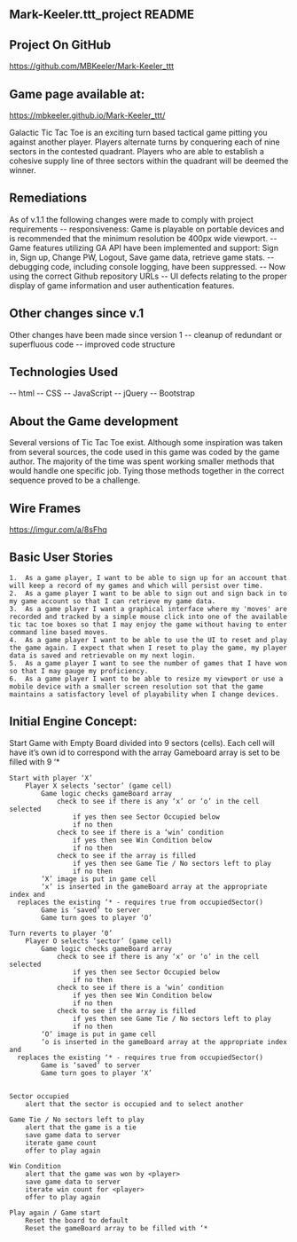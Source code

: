 ## Mark-Keeler.ttt_project README

## Project On GitHub
https://github.com/MBKeeler/Mark-Keeler_ttt

## Game page available at:
https://mbkeeler.github.io/Mark-Keeler_ttt/

Galactic Tic Tac Toe is an exciting turn based tactical game pitting you against
another player.  Players alternate turns by conquering each of nine sectors in
the contested quadrant.  Players who are able to establish a cohesive supply
line of three sectors within the quadrant will be deemed the winner.

## Remediations
 As of v.1.1 the following changes were made to comply with project requirements
-- responsiveness:  Game is playable on portable devices and is recommended that the minimum resolution be 400px wide viewport.
-- Game features utilizing GA API have been implemented and support: Sign in, Sign up, Change PW, Logout, Save game data, retrieve game stats.
-- debugging code, including console logging, have been suppressed.
-- Now using the correct Github repository URLs
-- UI defects relating to the proper display of game information and user authentication features.

## Other changes since v.1
Other changes have been made since version 1
-- cleanup of redundant or superfluous code
-- improved code structure

## Technologies Used

-- html
-- CSS
-- JavaScript
-- jQuery
-- Bootstrap

##  About the Game development
Several versions of Tic Tac Toe exist.  Although some inspiration was taken from
several sources, the code used in this game was coded by the game author. The
majority of the time was spent working smaller methods that would handle one
specific job.  Tying those methods together in the correct sequence proved to be
a challenge.

## Wire Frames

https://imgur.com/a/8sFhq


## Basic User Stories

	1.	As a game player, I want to be able to sign up for an account that will keep a record of my games and which will persist over time.
	2.	As a game player I want to be able to sign out and sign back in to my game account so that I can retrieve my game data.
	3.	As a game player I want a graphical interface where my 'moves' are recorded and tracked by a simple mouse click into one of the available tic tac toe boxes so that I may enjoy the game without having to enter command line based moves.
	4.	As a game player I want to be able to use the UI to reset and play the game again. I expect that when I reset to play the game, my player data is saved and retrievable on my next login.
	5.	As a game player I want to see the number of games that I have won so that I may gauge my proficiency.
	6.	As a game player I want to be able to resize my viewport or use a mobile device with a smaller screen resolution sot that the game maintains a satisfactory level of playability when I change devices.

## Initial Engine Concept:

Start Game with Empty Board divided into 9 sectors (cells).  Each cell will have it’s own id to correspond with the array
	Gameboard array is set to be filled with 9 ‘*

	Start with player ‘X’
		Player X selects ‘sector’ (game cell)
			Game logic checks gameBoard array
				check to see if there is any ‘x’ or ‘o’ in the cell selected
					if yes then see Sector Occupied below
					if no then
				check to see if there is a ‘win’ condition
					if yes then see Win Condition below					
					if no then 	
				check to see if the array is filled
					if yes then see Game Tie / No sectors left to play
					if no then
			‘X’ image is put in game cell
			‘x’ is inserted in the gameBoard array at the appropriate index and
      replaces the existing ‘* - requires true from occupiedSector()
			Game is ‘saved’ to server
			Game turn goes to player ‘O’

	Turn reverts to player ‘0’
		Player O selects ‘sector’ (game cell)
			Game logic checks gameBoard array
				check to see if there is any ‘x’ or ‘o’ in the cell selected
					if yes then see Sector Occupied below
					if no then
				check to see if there is a ‘win’ condition
					if yes then see Win Condition below					
					if no then 	
				check to see if the array is filled
					if yes then see Game Tie / No sectors left to play
					if no then
			‘O’ image is put in game cell
			‘o is inserted in the gameBoard array at the appropriate index and
      replaces the existing ‘* - requires true from occupiedSector()
			Game is ‘saved’ to server
			Game turn goes to player ‘X’


	Sector occupied
		alert that the sector is occupied and to select another

	Game Tie / No sectors left to play
		alert that the game is a tie
		save game data to server
		iterate game count
		offer to play again

	Win Condition
		alert that the game was won by <player>
		save game data to server
		iterate win count for <player>
		offer to play again

	Play again / Game start
		Reset the board to default
		Reset the gameBoard array to be filled with ‘*
